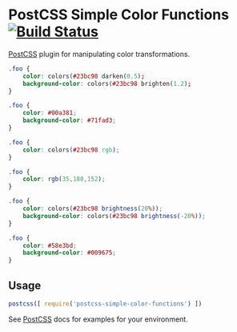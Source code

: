 # PostCSS Simple Color Functions [![Build Status][ci-img]][ci]

[PostCSS] plugin for manipulating color transformations.

[PostCSS]: https://github.com/postcss/postcss
[ci-img]:  https://travis-ci.org/rajdee/postcss-simple-color-functions.svg
[ci]:      https://travis-ci.org/rajdee/postcss-simple-color-functions

```css
.foo {
    color: colors(#23bc98 darken(0.5);
    background-color: colors(#23bc98 brighten(1.2);
}
```

```css
.foo {
    color: #00a381;
    background-color: #71fad3;
}
```

```css
.foo {
    color: colors(#23bc98 rgb);
}
```

```css
.foo {
    color: rgb(35,188,152);
}
```

```css
.foo {
    color: colors(#23bc98 brightness(20%));
    background-color: colors(#23bc98 brightness(-20%));
}
```

```css
.foo {
    color: #58e3bd;
    background-color: #009675;
}
```

## Usage

```js
postcss([ require('postcss-simple-color-functions') ])
```

See [PostCSS] docs for examples for your environment.
